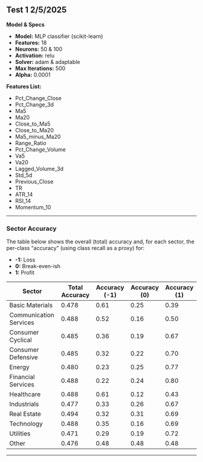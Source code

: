 ## Test 1 2/5/2025

**Model & Specs**  
- **Model:** MLP classifier (scikit-learn)  
- **Features:** 18  
- **Neurons:** 50 & 100  
- **Activation:** relu  
- **Solver:** adam & adaptable  
- **Max Iterations:** 500  
- **Alpha:** 0.0001  

**Features List:**  
- Pct_Change_Close  
- Pct_Change_3d  
- Ma5  
- Ma20  
- Close_to_Ma5  
- Close_to_Ma20  
- Ma5_minus_Ma20  
- Range_Ratio  
- Pct_Change_Volume  
- Va5  
- Va20  
- Lagged_Volume_3d  
- Std_5d  
- Previous_Close  
- TR  
- ATR_14  
- RSI_14  
- Momentum_10  

---

### Sector Accuracy

The table below shows the overall (total) accuracy and, for each sector, the per-class “accuracy” (using class recall as a proxy) for:  
- **-1:** Loss  
- **0:** Break-even-ish  
- **1:** Profit

| Sector                  | Total Accuracy | Accuracy (-1) | Accuracy (0) | Accuracy (1) |
|-------------------------|----------------|---------------|--------------|--------------|
| Basic Materials         | 0.478          | 0.61          | 0.25         | 0.39         |
| Communication Services  | 0.488          | 0.52          | 0.16         | 0.50         |
| Consumer Cyclical       | 0.485          | 0.36          | 0.19         | 0.67         |
| Consumer Defensive      | 0.485          | 0.32          | 0.22         | 0.70         |
| Energy                  | 0.480          | 0.23          | 0.25         | 0.77         |
| Financial Services      | 0.488          | 0.22          | 0.24         | 0.80         |
| Healthcare              | 0.488          | 0.61          | 0.12         | 0.43         |
| Industrials             | 0.477          | 0.33          | 0.26         | 0.67         |
| Real Estate             | 0.494          | 0.32          | 0.31         | 0.69         |
| Technology              | 0.488          | 0.35          | 0.16         | 0.69         |
| Utilities               | 0.471          | 0.29          | 0.19         | 0.72         |
| Other                   | 0.476          | 0.48          | 0.48         | 0.48         |
---

